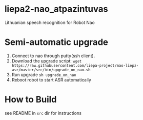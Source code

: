 # liepa2-nao_atpazintuvas
Lithuanian speech recognition for Robot Nao 


# Semi-automatic upgrade

1. Connect to nao through putty(ssh client). 
2. Download the upgrade script: ```wget https://raw.githubusercontent.com/liepa-project/nao-liepa-asr/master/src/bin/upgrade_on_nao.sh```
3. Run upgrade ```sh upgrade_on_nao```
4. Reboot robot to start ASR automatically 


# How to Build
see README in `src` dir for instructions 

